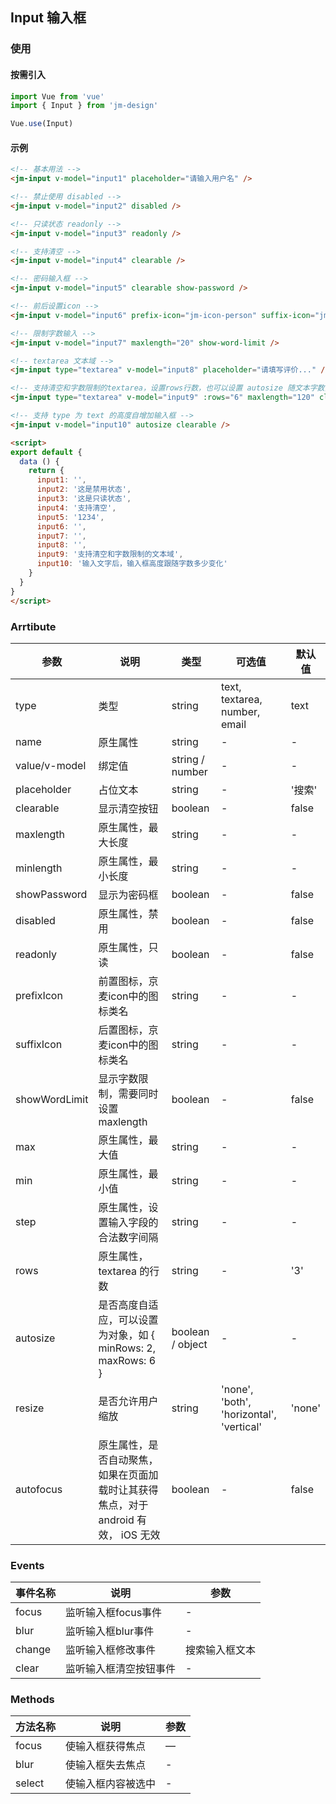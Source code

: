 ## Input 输入框

### 使用

#### 按需引入

```javascript
import Vue from 'vue'
import { Input } from 'jm-design'

Vue.use(Input)
```

#### 示例

```html
<!-- 基本用法 -->
<jm-input v-model="input1" placeholder="请输入用户名" />

<!-- 禁止使用 disabled -->
<jm-input v-model="input2" disabled />

<!-- 只读状态 readonly -->
<jm-input v-model="input3" readonly />

<!-- 支持清空 -->
<jm-input v-model="input4" clearable />

<!-- 密码输入框 -->
<jm-input v-model="input5" clearable show-password />

<!-- 前后设置icon -->
<jm-input v-model="input6" prefix-icon="jm-icon-person" suffix-icon="jm-icon-tickets" />

<!-- 限制字数输入 -->
<jm-input v-model="input7" maxlength="20" show-word-limit />

<!-- textarea 文本域 -->
<jm-input type="textarea" v-model="input8" placeholder="请填写评价..." />

<!-- 支持清空和字数限制的textarea，设置rows行数，也可以设置 autosize 随文本字数高度自动增加 -->
<jm-input type="textarea" v-model="input9" :rows="6" maxlength="120" clearable show-word-limit />

<!-- 支持 type 为 text 的高度自增加输入框 -->
<jm-input v-model="input10" autosize clearable />

<script>
export default {
  data () {
    return {
      input1: '',
      input2: '这是禁用状态',
      input3: '这是只读状态',
      input4: '支持清空',
      input5: '1234',
      input6: '',
      input7: '',
      input8: '',
      input9: '支持清空和字数限制的文本域',
      input10: '输入文字后，输入框高度跟随字数多少变化'
    }
  }
}
</script>
```

### Arrtibute

| 参数      | 说明                                 | 类型      | 可选值       | 默认值   |
|---------- |------------------------------------ |---------- |------------- |-------- |
| type | 类型 | string | text, textarea, number, email | text |
| name | 原生属性 | string | - | - |
| value/v-model   |	绑定值                        |	string / number     | -   |	-  |
| placeholder	    | 占位文本                  |	string    |	-         |	'搜索' |
| clearable | 显示清空按钮 | boolean | - | false |
| maxlength | 原生属性，最大长度 | string | - | - |
| minlength | 原生属性，最小长度 | string | - | - |
| showPassword | 显示为密码框 | boolean | - | false |
| disabled | 原生属性，禁用 | boolean | - | false |
| readonly | 原生属性，只读 | boolean | - | false |
| prefixIcon | 前置图标，京麦icon中的图标类名 | string | - | - |
| suffixIcon | 后置图标，京麦icon中的图标类名 | string | - | - |
| showWordLimit | 显示字数限制，需要同时设置 maxlength | boolean | - | false |
| max | 原生属性，最大值 | string | - | - |
| min | 原生属性，最小值 | string | - | - |
| step | 原生属性，设置输入字段的合法数字间隔 | string | - | - |
| rows | 原生属性，textarea 的行数 | string | - | '3' |
| autosize | 是否高度自适应，可以设置为对象，如 { minRows: 2, maxRows: 6 } | boolean / object | - | - |
| resize | 是否允许用户缩放 | string | 'none', 'both', 'horizontal', 'vertical' | 'none' |
| autofocus | 原生属性，是否自动聚焦，如果在页面加载时让其获得焦点，对于 android 有效， iOS 无效 | boolean | - | false |

### Events

| 事件名称      | 说明                                 | 参数     |
|------------- |------------------------------------ |--------- |
| focus        | 监听输入框focus事件                    | -       |
| blur         | 监听输入框blur事件                     | -       |
| change       | 监听输入框修改事件                      | 搜索输入框文本       |
| clear        | 监听输入框清空按钮事件                   | -       |

### Methods

| 方法名称      | 说明       | 参数   |
|------------- |----------- |---------  |
| focus      | 使输入框获得焦点 | —  |
| blur    | 使输入框失去焦点 | -  |
| select | 使输入框内容被选中 | - |